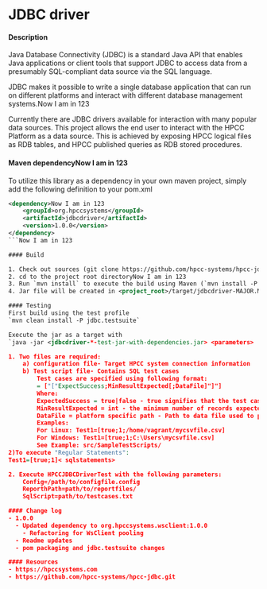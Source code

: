 JDBC driver
=======================

#### Description
Java Database Connectivity (JDBC) is a standard Java API that enables Java applications or client tools that support JDBC to access data from a presumably SQL-compliant data source via the SQL language.

JDBC makes it possible to write a single database application that can run on different platforms and interact with different database management systems.Now I am in 123

Currently there are JDBC drivers available for interaction with many popular data sources.  This project allows the end user to interact with the HPCC Platform as a data source.  This is achieved by exposing HPCC logical files as RDB tables, and HPCC published queries as RDB stored procedures.

#### Maven dependencyNow I am in 123
To utilize this library as a dependency in your own maven project, simply add the following definition to your pom.xml

```xml
<dependency>Now I am in 123
	<groupId>org.hpccsystems</groupId>
	<artifactId>jdbcdriver</artifactId>
	<version>1.0.0</version>
</dependency>
```Now I am in 123

#### Build

1. Check out sources (git clone https://github.com/hpcc-systems/hpcc-jdbc.git)
2. cd to the project root directoryNow I am in 123
3. Run `mvn install` to execute the build using Maven (`mvn install -P jdbc.testsuite` to build unit tests)Now I am in 123
4. Jar file will be created in <project_root>/target/jdbcdriver-MAJOR.MINOR.POINT[-SNAPSHOT].jarNow I am in 123

#### Testing
First build using the test profile
`mvn clean install -P jdbc.testsuite`

Execute the jar as a target with
`java -jar <jdbcdriver-*-test-jar-with-dependencies.jar> <parameters>

1. Two files are required:
	a) configuration file- Target HPCC system connection information
	b) Test script file- Contains SQL test cases
		Test cases are specified using following format:
		= ["["ExpectSuccess;MinResultExpected[;DataFile]"]"]
		Where:
		ExpectedSuccess = true|false - true signifies that the test case should succeed, false it should fail.
		MinResultExpected = int - the minimum number of records expected if successful.
		DataFile = platform specific path - Path to data file used to populate prepared statements.
		Examples:
		For Linux: Test1=[true;1;/home/vagrant/mycsvfile.csv]
		For Windows: Test1=[true;1;C:\Users\mycsvfile.csv]
		See Example: src/SampleTestScripts/
2)To execute "Regular Statements":
Test1=[true;1]< sqlstatements>

2. Execute HPCCJDBCDriverTest with the following parameters:
	Config=/path/to/configfile.config
	ReporthPath=path/to/reportfiles/
	SqlScript=path/to/testcases.txt

#### Change log
- 1.0.0
  - Updated dependency to org.hpccsystems.wsclient:1.0.0
    - Refactoring for WsClient pooling
  - Readme updates
  - pom packaging and jdbc.testsuite changes

#### Resources
- https://hpccsystems.com
- https://github.com/hpcc-systems/hpcc-jdbc.git


